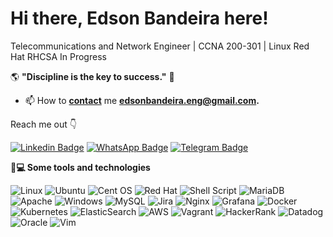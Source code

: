 # Hi there, Edson Bandeira here!

Telecommunications and Network Engineer | CCNA 200-301 | Linux Red Hat RHCSA In Progress

   🌎 **"Discipline is the key to success."** 🧠

- 📫 How to **[contact](mailto:edsonbandeira.eng@gmail.com)** me **[edsonbandeira.eng@gmail.com](mailto:edsonbandeira.eng@gmail.com).**

 Reach me out  👇
 
[![Linkedin Badge](https://img.shields.io/badge/LinkedIn-0077B5?style=for-the-badge&logo=linkedin&logoColor=white&link=https://www.linkedin.com/in/bandeiraedson)](https://www.linkedin.com/in/bandeiraedson)
[![WhatsApp Badge](https://img.shields.io/badge/WhatsApp-25D366?style=for-the-badge&logo=whatsapp&logoColor=white&link=https://api.whatsapp.com/send?phone=5583996234826)](https://api.whatsapp.com/send?phone=5583996234826)
[![Telegram Badge](https://img.shields.io/badge/Telegram-2CA5E0?style=for-the-badge&logo=telegram&logoColor=white&link=https://t.me/manobrownied)](https://t.me/manobrownied)

**🚀💻 Some tools and technologies**

![Linux](https://img.shields.io/badge/Linux-FCC624?style=for-the-badge&logo=linux&logoColor=black) 
![Ubuntu](https://img.shields.io/badge/Ubuntu-E95420?style=for-the-badge&logo=ubuntu&logoColor=white) 
![Cent OS](https://img.shields.io/badge/cent%20os-002260?style=for-the-badge&logo=centos&logoColor=F0F0F0)
![Red Hat](https://img.shields.io/badge/Red%20Hat-EE0000?style=for-the-badge&logo=redhat&logoColor=white)
![Shell Script](https://img.shields.io/badge/shell_script-%23121011.svg?style=for-the-badge&logo=gnu-bash&logoColor=white)
![MariaDB](https://img.shields.io/badge/MariaDB-003545?style=for-the-badge&logo=mariadb&logoColor=white)
![Apache](https://img.shields.io/badge/apache-%23D42029.svg?style=for-the-badge&logo=apache&logoColor=white) 
![Windows](https://img.shields.io/badge/Windows-0078D6?style=for-the-badge&logo=windows&logoColor=white) 
![MySQL](https://img.shields.io/badge/mysql-%2300f.svg?style=for-the-badge&logo=mysql&logoColor=white)
![Jira](https://img.shields.io/badge/jira-%230A0FFF.svg?style=for-the-badge&logo=jira&logoColor=white)
![Nginx](https://img.shields.io/badge/nginx-%23009639.svg?style=for-the-badge&logo=nginx&logoColor=white)
![Grafana](https://img.shields.io/badge/Grafana-F2F4F9?style=for-the-badge&logo=grafana&logoColor=orange&labelColor=F2F4F9)
![Docker](https://img.shields.io/badge/docker-%230db7ed.svg?style=for-the-badge&logo=docker&logoColor=white)
![Kubernetes](https://img.shields.io/badge/kubernetes-%23326ce5.svg?style=for-the-badge&logo=kubernetes&logoColor=white)
![ElasticSearch](https://img.shields.io/badge/-ElasticSearch-005571?style=for-the-badge&logo=elasticsearch)
![AWS](https://img.shields.io/badge/AWS-%23FF9900.svg?style=for-the-badge&logo=amazon-aws&logoColor=white)
![Vagrant](https://img.shields.io/badge/vagrant-%231563FF.svg?style=for-the-badge&logo=vagrant&logoColor=white)
![HackerRank](https://img.shields.io/badge/-Hackerrank-2EC866?style=for-the-badge&logo=HackerRank&logoColor=white)
![Datadog](https://img.shields.io/badge/datadog-%23632CA6.svg?style=for-the-badge&logo=datadog&logoColor=white)
![Oracle](https://img.shields.io/badge/Oracle-F80000?style=for-the-badge&logo=oracle&logoColor=white)
![Vim](https://img.shields.io/badge/VIM-%2311AB00.svg?style=for-the-badge&logo=vim&logoColor=white)





